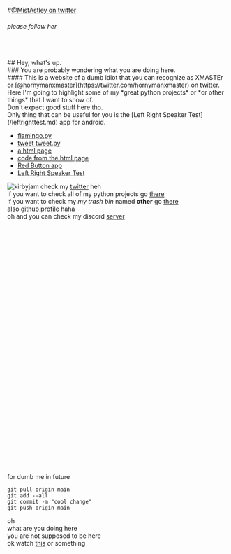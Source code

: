 #[@MistAstley on twitter](https://twitter.com/MistAstley)<br/>
###### please follow her 
<br/>
<br/>
## Hey, what's up.<br/>
### You are probably wondering what you are doing here.<br/>
#### This is a website of a dumb idiot that you can recognize as XMASTEr or [@hornymanxmaster](https://twitter.com/hornymanxmaster) on twitter.<br/>
Here I'm going to highlight some of my *great python projects* or *or other things* that I want to show of.<br/>
Don't expect good stuff here tho. <br/>
Only thing that can be useful for you is the [Left Right Speaker Test](/leftrighttest.md) app for android. <br/>

- [flamingo.py](/flamingo.md)
- [tweet tweet.py](/tweet.md)
- [a html page](/imahackerman.html)
- [code from the html page](/html.md)
- [Red Button app](/RedButton.html)
- [Left Right Speaker Test](/leftrighttest.md)

![kirbyjam](https://user-images.githubusercontent.com/54854992/126005718-f8f2fee2-e25d-480b-a587-dda57a0fea42.gif)
check my [twitter](https://twitter.com/hornymanxmaster) heh<br/>
if you want to check all of my python projects go [there](https://github.com/XMASTEr1432/python-code)<br/>
if you want to check my *my trash bin* named **other** go [there](https://github.com/XMASTEr1432/other)<br/>
also [github profile](https://github.com/XMASTEr1432/) haha<br>
oh and you can check my discord [server](https://discord.gg/yACNHhjUz2)
<br/><br/><br/><br/><br/><br/><br/><br/><br/><br/><br/><br/><br/><br/><br/><br/><br/><br/><br/><br/><br/><br/><br/><br/><br/><br/><br/><br/><br/><br/><br/><br/><br/><br/><br/>
for dumb me in future

```git
git pull origin main
git add --all
git commit -m "cool change"
git push origin main
```
oh<br/>
what are you doing here<br/>
you are not supposed to be here<br/>
ok watch [this](/video.html) or something<br/>
